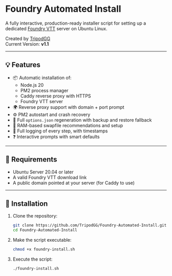 # Foundry Automated Install
A fully interactive, production-ready installer script for setting up a dedicated [Foundry VTT](https://foundryvtt.com) server on Ubuntu Linux.

Created by [TripodGG](https://github.com/TripodGG)  
Current Version: **v1.1**

---

## 💡 Features

- 📦 Automatic installation of:
  - Node.js 20
  - PM2 process manager
  - Caddy reverse proxy with HTTPS
  - Foundry VTT server
- 🌍 Reverse proxy support with domain + port prompt
- ⚙️ PM2 autostart and crash recovery
- 🔁 Full `options.json` regeneration with backup and restore fallback
- 🧠 RAM-based swapfile recommendations and setup
- 📝 Full logging of every step, with timestamps
- ❓ Interactive prompts with smart defaults

---

## 🧰 Requirements

- Ubuntu Server 20.04 or later
- A valid Foundry VTT download link
- A public domain pointed at your server (for Caddy to use)

---

## 🚀 Installation

1. Clone the repository:
   ```bash
   git clone https://github.com/TripodGG/Foundry-Automated-Install.git
   cd Foundry-Automated-Install
   ```
2. Make the script executable:
   ```bash
   chmod +x foundry-install.sh
   ```
3. Execute the script:
   ```bash
   ./foundry-install.sh
   ```